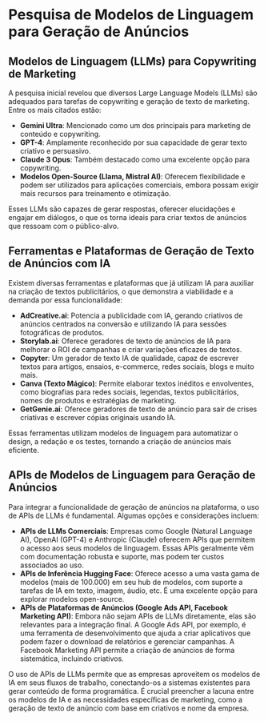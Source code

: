 # Pesquisa de Modelos de Linguagem para Geração de Anúncios

## Modelos de Linguagem (LLMs) para Copywriting de Marketing

A pesquisa inicial revelou que diversos Large Language Models (LLMs) são adequados para tarefas de copywriting e geração de texto de marketing. Entre os mais citados estão:

*   **Gemini Ultra**: Mencionado como um dos principais para marketing de conteúdo e copywriting.
*   **GPT-4**: Amplamente reconhecido por sua capacidade de gerar texto criativo e persuasivo.
*   **Claude 3 Opus**: Também destacado como uma excelente opção para copywriting.
*   **Modelos Open-Source (Llama, Mistral AI)**: Oferecem flexibilidade e podem ser utilizados para aplicações comerciais, embora possam exigir mais recursos para treinamento e otimização.

Esses LLMs são capazes de gerar respostas, oferecer elucidações e engajar em diálogos, o que os torna ideais para criar textos de anúncios que ressoam com o público-alvo.

## Ferramentas e Plataformas de Geração de Texto de Anúncios com IA

Existem diversas ferramentas e plataformas que já utilizam IA para auxiliar na criação de textos publicitários, o que demonstra a viabilidade e a demanda por essa funcionalidade:

*   **AdCreative.ai**: Potencia a publicidade com IA, gerando criativos de anúncios centrados na conversão e utilizando IA para sessões fotográficas de produtos.
*   **Storylab.ai**: Oferece geradores de texto de anúncios de IA para melhorar o ROI de campanhas e criar variações eficazes de textos.
*   **Copyter**: Um gerador de texto IA de qualidade, capaz de escrever textos para artigos, ensaios, e-commerce, redes sociais, blogs e muito mais.
*   **Canva (Texto Mágico)**: Permite elaborar textos inéditos e envolventes, como biografias para redes sociais, legendas, textos publicitários, nomes de produtos e estratégias de marketing.
*   **GetGenie.ai**: Oferece geradores de texto de anúncio para sair de crises criativas e escrever cópias originais usando IA.

Essas ferramentas utilizam modelos de linguagem para automatizar o design, a redação e os testes, tornando a criação de anúncios mais eficiente.

## APIs de Modelos de Linguagem para Geração de Anúncios

Para integrar a funcionalidade de geração de anúncios na plataforma, o uso de APIs de LLMs é fundamental. Algumas opções e considerações incluem:

*   **APIs de LLMs Comerciais**: Empresas como Google (Natural Language AI), OpenAI (GPT-4) e Anthropic (Claude) oferecem APIs que permitem o acesso aos seus modelos de linguagem. Essas APIs geralmente vêm com documentação robusta e suporte, mas podem ter custos associados ao uso.
*   **APIs de Inferência Hugging Face**: Oferece acesso a uma vasta gama de modelos (mais de 100.000) em seu hub de modelos, com suporte a tarefas de IA em texto, imagem, áudio, etc. É uma excelente opção para explorar modelos open-source.
*   **APIs de Plataformas de Anúncios (Google Ads API, Facebook Marketing API)**: Embora não sejam APIs de LLMs diretamente, elas são relevantes para a integração final. A Google Ads API, por exemplo, é uma ferramenta de desenvolvimento que ajuda a criar aplicativos que podem fazer o download de relatórios e gerenciar campanhas. A Facebook Marketing API permite a criação de anúncios de forma sistemática, incluindo criativos.

O uso de APIs de LLMs permite que as empresas aproveitem os modelos de IA em seus fluxos de trabalho, conectando-os a sistemas existentes para gerar conteúdo de forma programática. É crucial preencher a lacuna entre os modelos de IA e as necessidades específicas de marketing, como a geração de texto de anúncio com base em criativos e nome da empresa.

